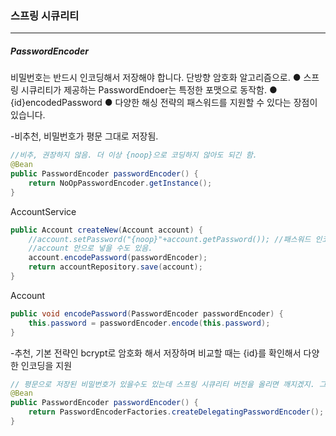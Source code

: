 <h3>스프링 시큐리티</h3>
<hr/>
<h5>PasswordEncoder</h5>

비밀번호는 반드시 인코딩해서 저장해야 합니다. 단방향 암호화 알고리즘으로.
	● 스프링 시큐리티가 제공하는 PasswordEndoer는 특정한 포맷으로 동작함.
	● {id}encodedPassword
	● 다양한 해싱 전략의 패스워드를 지원할 수 있다는 장점이 있습니다.

-비추천, 비밀번호가 평문 그대로 저장됨.

```java
//비추, 권장하지 않음. 더 이상 {noop}으로 코딩하지 않아도 되긴 함.
@Bean
public PasswordEncoder passwordEncoder() {
    return NoOpPasswordEncoder.getInstance();
}
```

AccountService

```java
public Account createNew(Account account) {
    //account.setPassword("{noop}"+account.getPassword()); //패스워드 인코딩
    //account 안으로 넣을 수도 있음.
    account.encodePassword(passwordEncoder);
    return accountRepository.save(account);
}
```

Account

```java
public void encodePassword(PasswordEncoder passwordEncoder) {
    this.password = passwordEncoder.encode(this.password);
}
```

-추천, 기본 전략인 bcrypt로 암호화 해서 저장하며 비교할 때는 {id}를 확인해서 다양한 인코딩을 지원

```java
// 평문으로 저장된 비밀번호가 있을수도 있는데 스프링 시큐리티 버전을 올리면 깨지겠지. 그리고 다른 알고리즘을 쓰고 싶을 수도 있잖아. 이렇게 여러가지 인코더를 지원하기 위해 {id}encodedPassword를 선택하게됨.
@Bean
public PasswordEncoder passwordEncoder() {
    return PasswordEncoderFactories.createDelegatingPasswordEncoder();
}
```

